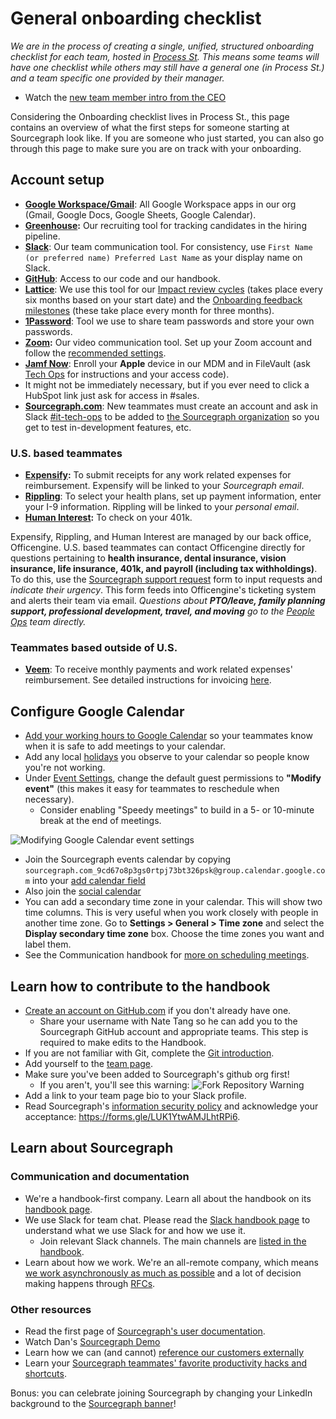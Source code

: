 # General onboarding checklist

_We are in the process of creating a single, unified, structured onboarding checklist for each team, hosted in [Process St](https://app.process.st/reports). This means some teams will have one checklist while others may still have a general one (in Process St.) and a team specific one provided by their manager._

- Watch the [new team member intro from the CEO](https://www.youtube.com/watch?v=EVHUGZe5uts)

Considering the Onboarding checklist lives in Process St., this page contains an overview of what the first steps for someone starting at Sourcegraph look like. If you are someone who just started, you can also go through this page to make sure you are on track with your onboarding.

## Account setup

- **[Google Workspace/Gmail](https://www.google.com/gmail/)**: All Google Workspace apps in our org (Gmail, Google Docs, Google Sheets, Google Calendar).
- **[Greenhouse](https://www.greenhouse.io/):** Our recruiting tool for tracking candidates in the hiring pipeline.
- **[Slack](https://slack.com/)**: Our team communication tool. For consistency, use `First Name (or preferred name) Preferred Last Name` as your display name on Slack.
- **[GitHub](https://github.com/sourcegraph/)**: Access to our code and our handbook.
- **[Lattice](https://sourcegraph.latticehq.com/)**: We use this tool for our [Impact review cycles](../impact-reviews.md) (takes place every six months based on your start date) and the [Onboarding feedback milestones](https://about.sourcegraph.com/handbook/people-ops/onboarding#onboarding-feedback-milestones) (these take place every month for three months).
- **[1Password](https://1password.com/)**: Tool we use to share team passwords and store your own passwords.
- **[Zoom](https://zoom.us/signin):** Our video communication tool. Set up your Zoom account and follow the [recommended settings](../../communication.md#video-calls).
- **[Jamf Now](https://sourcegraph.jamfcloud.com/)**: Enroll your **Apple** device in our MDM and in FileVault (ask [Tech Ops](https://about.sourcegraph.com/handbook/ops/tech-ops) for instructions and your access code).
- It might not be immediately necessary, but if you ever need to click a HubSpot link just ask for access in #sales.
- **[Sourcegraph.com](https://sourcegraph.com)**: New teammates must create an account and ask in Slack [#it-tech-ops](https://sourcegraph.slack.com/archives/C01CSS3TC75) to be added to [the Sourcegraph organization](https://sourcegraph.com/organizations/sourcegraph/settings/members) so you get to test in-development features, etc.

### U.S. based teammates

- **[Expensify](https://www.expensify.com/signin):** To submit receipts for any work related expenses for reimbursement. Expensify will be linked to your _Sourcegraph email_.
- **[Rippling](https://rippling.com/)**: To select your health plans, set up payment information, enter your I-9 information. Rippling will be linked to your _personal email_.
- **[Human Interest](https://humaninterest.com/):** To check on your 401k.

Expensify, Rippling, and Human Interest are managed by our back office, Officengine. U.S. based teammates can contact Officengine directly for questions pertaining to **health insurance, dental insurance, vision insurance, life insurance, 401k, and payroll (including tax withholdings)**. To do this, use the [Sourcegraph support request](https://docs.google.com/forms/d/e/1FAIpQLSecCNJDd8r26WxjOK0AHIGEV1gfzN_tRdYnXr2heIejLN-BUg/viewform) form to input requests and _indicate their urgency_. This form feeds into Officengine's ticketing system and alerts their team via email. _Questions about **PTO/leave, family planning support, professional development, travel, and moving** go to the [People Ops](https://about.sourcegraph.com/handbook/people-ops) team directly._

### Teammates based outside of U.S.

- **[Veem](https://veem.com/)**: To receive monthly payments and work related expenses' reimbursement. See detailed instructions for invoicing [here](../../ops/finance/invoices.md).

## Configure Google Calendar

- [Add your working hours to Google Calendar](https://calendar.google.com/calendar/r/settings) so your teammates know when it is safe to add meetings to your calendar.
- Add any local [holidays](../holidays.md) you observe to your calendar so people know you're not working.
- Under [Event Settings](https://calendar.google.com/calendar/u/0/r/settings), change the default guest permissions to **"Modify event"** (this makes it easy for teammates to reschedule when necessary).
  - Consider enabling "Speedy meetings" to build in a 5- or 10-minute break at the end of meetings.

![Modifying Google Calendar event settings](https://sourcegraphstatic.com/handbook/google-calendar-event-settings.png)

- Join the Sourcegraph events calendar by copying `sourcegraph.com_9cd67o8p3gs0rtpj73bt326psk@group.calendar.google.com` into your [add calendar field](https://calendar.google.com/calendar/u/0/r/settings/addcalendar?)
- Also join the [social calendar](../../company/remote/social_calendar.md)
- You can add a secondary time zone in your calendar. This will show two time columns. This is very useful when you work closely with people in another time zone. Go to **Settings > General > Time zone** and select the **Display secondary time zone** box. Choose the time zones you want and label them.
- See the Communication handbook for [more on scheduling meetings](../../communication/index.md#scheduling-meetings-with-google-calendar).

## Learn how to contribute to the handbook

- [Create an account on GitHub.com](https://github.com/join) if you don't already have one.
  - Share your username with Nate Tang so he can add you to the Sourcegraph GitHub account and appropriate teams. This step is required to make edits to the Handbook.
- If you are not familiar with Git, complete the [Git introduction](git_intro.md).
- Add yourself to the [team page](../../company/team/index.md).
- Make sure you've been added to Sourcegraph's github org first!
  - If you aren't, you'll see this warning:
    ![Fork Repository Warning](https://sourcegraphstatic.com/handbook/fork-repository-warning.png)
- Add a link to your team page bio to your Slack profile.
- Read Sourcegraph's [information security policy](https://about.sourcegraph.com/security) and acknowledge your acceptance: https://forms.gle/LUK1YtwAMJLhtRPi6.

## Learn about Sourcegraph

### Communication and documentation

- We're a handbook-first company. Learn all about the handbook on its [handbook page](../../usage.md).
- We use Slack for team chat. Please read the [Slack handbook page](../../communication/team_chat.md) to understand what we use Slack for and how we use it.
  - Join relevant Slack channels. The main channels are [listed in the handbook](../../communication/team_chat.md#channels).
- Learn about how we work. We're an all-remote company, which means [we work asynchronously as much as possible](../../company/remote/index.md#all-remote) and a lot of decision making happens through [RFCs](../../communication/rfcs/index.md).

### Other resources

- Read the first page of [Sourcegraph's user documentation](https://docs.sourcegraph.com/user).
- Watch Dan's [Sourcegraph Demo](https://drive.google.com/file/d/1VUZ0rnZQpNgjtGDI0tMC-h-OtL0Czz8H/view)
- Learn how we can (and cannot) [reference our customers externally](../../sales/index.md#customer)
- Learn your [Sourcegraph teammates' favorite productivity hacks and shortcuts](../../company/remote/teammate-recommended_productivity_hacks.md).

Bonus: you can celebrate joining Sourcegraph by changing your LinkedIn background to the [Sourcegraph banner](https://drive.google.com/file/d/1Fgrn_vaVVHVcKTaX9g5fDh9_Bwk9jL3E/view?usp=sharing)!
